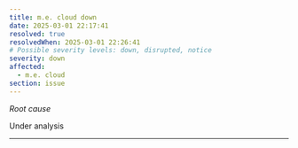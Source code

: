 ```yaml
---
title: m.e. cloud down
date: 2025-03-01 22:17:41
resolved: true
resolvedWhen: 2025-03-01 22:26:41
# Possible severity levels: down, disrupted, notice
severity: down
affected:
  - m.e. cloud
section: issue
---
```


*Root cause*

Under analysis

---


